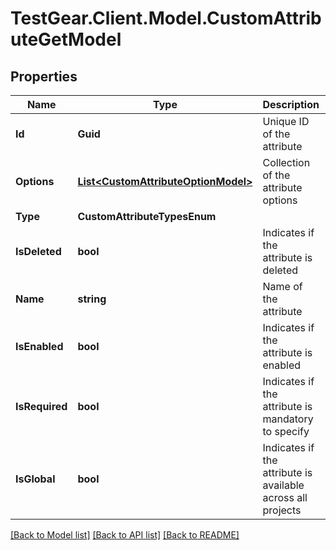 # TestGear.Client.Model.CustomAttributeGetModel

## Properties

Name | Type | Description | Notes
------------ | ------------- | ------------- | -------------
**Id** | **Guid** | Unique ID of the attribute | [optional] 
**Options** | [**List&lt;CustomAttributeOptionModel&gt;**](CustomAttributeOptionModel.md) | Collection of the attribute options | [optional] 
**Type** | **CustomAttributeTypesEnum** |  | 
**IsDeleted** | **bool** | Indicates if the attribute is deleted | [optional] 
**Name** | **string** | Name of the attribute | [optional] 
**IsEnabled** | **bool** | Indicates if the attribute is enabled | [optional] 
**IsRequired** | **bool** | Indicates if the attribute is mandatory to specify | [optional] 
**IsGlobal** | **bool** | Indicates if the attribute is available across all projects | [optional] 

[[Back to Model list]](../README.md#documentation-for-models) [[Back to API list]](../README.md#documentation-for-api-endpoints) [[Back to README]](../README.md)

